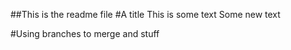 ##This is the readme file
#A title
This is some text
Some new text

#Using branches to merge and stuff
